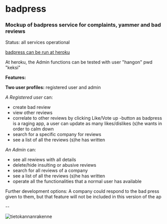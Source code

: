 # badpress
### Mockup of badpress service for complaints, yammer and bad reviews

Status: all services operational

[badpress can be run at heroku](https://badpress.herokuapp.com/)

At heroku, the Admin functions can be tested with 
user "hangon" pwd "keksi"



**Features:**

**Two user profiles:** registered user and admin


*A Registered user* can:
 * create bad review
 * view other reviews
 * correlate to other reviews by clicking Like/Vote up -button
   as badpress is a raging app, a user can update as many likes/dislikes
   (s)he wants in order to calm down
 * search for a specific company for reviews
 * see a list of all the reviews (s)he has written

*An Admin* can:
 * see all rewiews with all details
 * delete/hide insulting or abusive reviews
 * search for all reviews of a company
 * see a list of all the reviews (s)he has written
 * operate all the functionalities that a normal user has available

Further development options: 
A company could respond to the bad press given to them, but that feature will not be included in this version of the ap

--

![tietokannanrakenne](https://user-images.githubusercontent.com/61463281/197418117-c50af2c0-44e1-425e-b2fb-7566dc0ea660.jpg)



